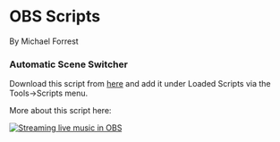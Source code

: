 # OBS Scripts
By Michael Forrest

### Automatic Scene Switcher

Download this script from [here](https://raw.githubusercontent.com/michaelforrest/obs-scripts/master/auto-scene-switcher.lua) and add it under Loaded Scripts via the Tools->Scripts menu.

More about this script here:

[![Streaming live music in OBS](https://img.youtube.com/vi/q837iNgcBvs/0.jpg)](https://www.youtube.com/watch?v=q837iNgcBvs)
